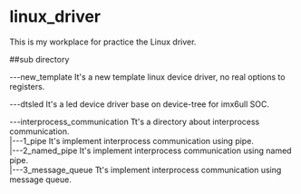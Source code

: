 # linux_driver
This is my workplace for practice the Linux driver.

##sub directory

---new_template It's a new template linux device driver, no real options to registers.  

---dtsled	It's a led device driver base on device-tree for imx6ull SOC.  

---interprocess_communication	Tt's a directory about interprocess communication.  
  |---1_pipe	It's implement interprocess communication using pipe.  
  |---2_named_pipe	It's implement interprocess communication using named pipe.  
  |---3_message_queue	Tt's implement interprocess communication using message queue.  
